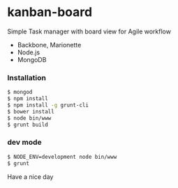 # kanban-board
Simple Task manager with board view for Agile workflow

- Backbone, Marionette 
- Node.js
- MongoDB

### Installation

```sh
$ mongod
$ npm install
$ npm install -g grunt-cli
$ bower install
$ node bin/www
$ grunt build
```
### dev mode
```sh
$ NODE_ENV=development node bin/www
$ grunt
```

Have a nice day